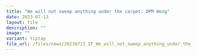 ```yaml
---
title: "We will not sweep anything under the carpet: DPM Wong"
date: 2023-07-13
layout: file
description: ""
image: ""
variant: tiptap
file_url: /files/news/20230713_ST_We_will_not_sweep_anything_under_the_carpet.pdf
---
```

